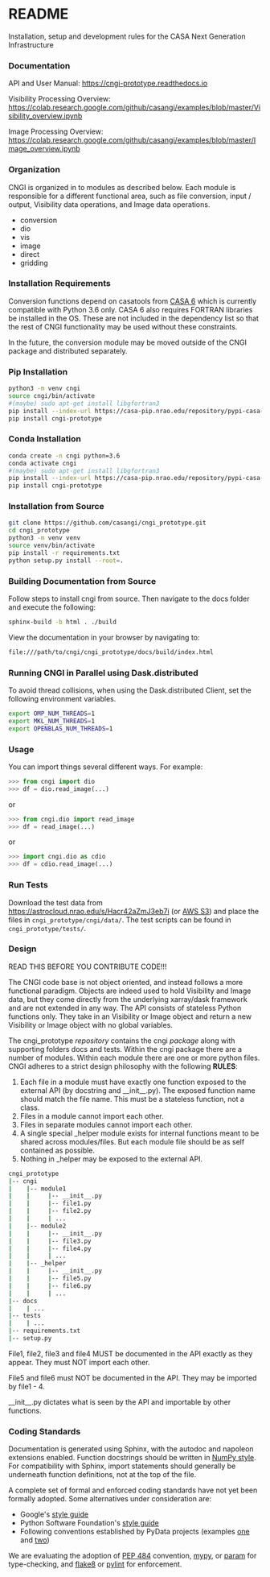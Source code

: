 # README
Installation, setup and development rules for the CASA Next Generation Infrastructure

### Documentation
API and User Manual: 
https://cngi-prototype.readthedocs.io  
  
Visibility Processing Overview:
https://colab.research.google.com/github/casangi/examples/blob/master/Visibility_overview.ipynb  
  
Image Processing Overview: 
https://colab.research.google.com/github/casangi/examples/blob/master/Image_overview.ipynb  
  

### Organization
CNGI is organized in to modules as described below. Each module is
responsible for a different functional area, such as file conversion,
input / output, Visibility data operations, and Image data operations.  

- conversion
- dio
- vis
- image
- direct
- gridding

### Installation Requirements
Conversion functions depend on casatools from [CASA 6](https://open-bitbucket.nrao.edu/projects/CASA/repos/casa6/browse) which is currently compatible with Python 3.6 only.  CASA 6 also requires FORTRAN libraries be installed in the OS.
These are not included in the dependency list so that the rest of CNGI functionality may be used without these constraints.

In the future, the conversion module may be moved outside of the CNGI package and distributed separately.

### Pip Installation

```sh
python3 -m venv cngi
source cngi/bin/activate
#(maybe) sudo apt-get install libgfortran3
pip install --index-url https://casa-pip.nrao.edu/repository/pypi-casa-release/simple casatools==6.0.0.27
pip install cngi-prototype
```

### Conda Installation

```sh
conda create -n cngi python=3.6
conda activate cngi
#(maybe) sudo apt-get install libgfortran3
pip install --index-url https://casa-pip.nrao.edu/repository/pypi-casa-release/simple casatools==6.0.0.27
pip install cngi-prototype
```


### Installation from Source

```sh
git clone https://github.com/casangi/cngi_prototype.git
cd cngi_prototype
python3 -m venv venv
source venv/bin/activate
pip install -r requirements.txt
python setup.py install --root=.
```


###  Building Documentation from Source
Follow steps to install cngi from source. Then navigate to the docs folder and execute the following:

```sh
sphinx-build -b html . ./build
```
View the documentation in your browser by navigating to:

 ```sh
file:///path/to/cngi/cngi_prototype/docs/build/index.html
```

### Running CNGI in Parallel using Dask.distributed
To avoid thread collisions, when using the Dask.distributed Client, set the following environment variables.

```sh
export OMP_NUM_THREADS=1 
export MKL_NUM_THREADS=1
export OPENBLAS_NUM_THREADS=1 
```

### Usage
You can import things several different ways.  For example:
```python
>>> from cngi import dio
>>> df = dio.read_image(...)
```
or
```python
>>> from cngi.dio import read_image
>>> df = read_image(...)
```
or
```python
>>> import cngi.dio as cdio
>>> df = cdio.read_image(...)
```

### Run Tests

Download the test data from https://astrocloud.nrao.edu/s/Hacr42aZmJ3eb7i (or [AWS S3](https://cngi-prototype-test-data.s3.amazonaws.com/sis14_twhya_field5_mstrans_lsrk.zarr.zip)) and place the files in `cngi_prototype/cngi/data/`.
The test scripts can be found in `cngi_prototype/tests/`. 

### Design
READ THIS BEFORE YOU CONTRIBUTE CODE!!!  
  
The CNGI code base is not object oriented, and instead follows a more functional paradigm. Objects are indeed used to hold Visibility
and Image data, but they come directly from the underlying xarray/dask framework and are not extended in any way. The API
consists of stateless Python functions only.  They take in an Visibility or Image object and return a new Visibility or Image object with no
global variables.  

The cngi_prototype _repository_ contains the cngi _package_ along with supporting folders docs and tests. 
Within the cngi package there are a number of modules.  Within each module there are one or more python files. 
CNGI adheres to a strict design philosophy with the following **RULES**:  
1. Each file in a module must have exactly one function exposed to the external API (by docstring and \_\_init\_\_.py).
The exposed function name should match the file name.  This must be a stateless function, not a class. 
2. Files in a module cannot import each other.  
3. Files in separate modules cannot import each other.
4. A single special _helper module exists for internal functions meant to be shared across modules/files. But each
module file should be as self contained as possible.
5. Nothing in _helper may be exposed to the external API.  

```sh
cngi_prototype  
|-- cngi
|    |-- module1
|    |     |-- __init__.py  
|    |     |-- file1.py    
|    |     |-- file2.py  
|    |     | ...  
|    |-- module2  
|    |     |-- __init__.py
|    |     |-- file3.py    
|    |     |-- file4.py  
|    |     | ...  
|    |-- _helper
|    |     |-- __init__.py
|    |     |-- file5.py    
|    |     |-- file6.py  
|    |     | ...  
|-- docs  
|    | ...  
|-- tests  
|    | ...  
|-- requirements.txt  
|-- setup.py  
```
File1, file2, file3 and file4 MUST be documented in the API exactly as they appear. They must NOT import each other.  
  
File5 and file6 must NOT be documented in the API. They may be imported by file1 - 4.
    
\_\_init\_\_.py dictates what is
seen by the API and importable by other functions.
  
  
### Coding Standards

Documentation is generated using Sphinx, with the autodoc and napoleon extensions enabled. Function docstrings should be written in [NumPy style](https://www.sphinx-doc.org/en/master/usage/extensions/napoleon.html#google-vs-numpy). For compatibility with Sphinx, import statements should generally be underneath function definitions, not at the top of the file.

A complete set of formal and enforced coding standards have not yet been formally adopted. Some alternatives under consideration are:

* Google's [style guide](https://google.github.io/styleguide/pyguide.html)
* Python Software Foundation's [style guide](https://www.python.org/dev/peps/pep-008/)
* Following conventions established by PyData projects (examples [one](https://docs.dask.org/en/latest/develop/html) and [two](https://xarray.pydata.org/en/stable/contributing.html#code-standards))

We are evaluating the adoption of [PEP 484](https://www.python.org/dev/peps/pep-0484/) convention, [mypy](http://mypy-lang.org/), or  [param](https://param.holoviz.org) for type-checking, and [flake8](http://flake8.pycqa.org/en/latest/index.html) or [pylint](https://www.pylint.org/) for enforcement.

